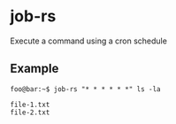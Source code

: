 # job-rs
Execute a command using a cron schedule

## Example

```console
foo@bar:~$ job-rs "* * * * * *" ls -la

file-1.txt
file-2.txt
```
